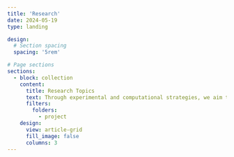 ```yaml
---
title: 'Research'
date: 2024-05-19
type: landing

design:
  # Section spacing
  spacing: '5rem'

# Page sections
sections:
  - block: collection
    content:
      title: Research Topics
      text: Through experimental and computational strategies, we aim to study:
      filters:
        folders:
          - project
    design:
      view: article-grid
      fill_image: false
      columns: 3
---
```

